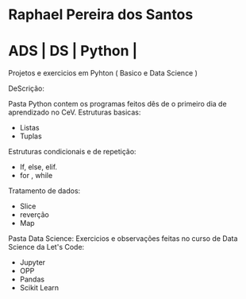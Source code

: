 # Raphael Pereira dos Santos
# ADS | DS | Python | 


Projetos e exercicios em Pyhton ( Basico e Data Science )

DeScrição:

Pasta Python contem os programas feitos dês de o primeiro dia de aprendizado no CeV. 
Estruturas basicas:
- Listas
- Tuplas

Estruturas condicionais e de repetição:
- If, else, elif.
- for , while

Tratamento de dados:
- Slice 
- reverção
- Map

Pasta Data Science:
Exercicios e observações feitas no curso de Data Science da Let's Code:
- Jupyter
- OPP
- Pandas
- Scikit Learn
